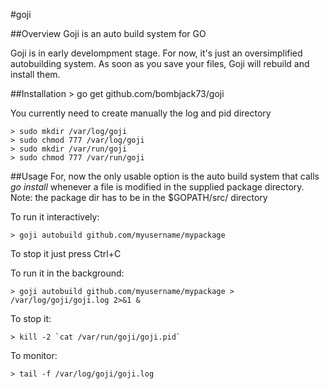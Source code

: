 #goji

##Overview
Goji is an auto build system for GO

Goji is in early develompment stage.
For now, it's just an oversimplified autobuilding system.
As soon as you save your files, Goji will rebuild and install them.

##Installation
    > go get github.com/bombjack73/goji

You currently need to create manually the log and pid directory

    > sudo mkdir /var/log/goji
    > sudo chmod 777 /var/log/goji
    > sudo mkdir /var/run/goji
    > sudo chmod 777 /var/run/goji
    
##Usage
For, now the only usable option is the auto build system that calls *go install* whenever a file is modified in the supplied package directory.
Note: the package dir has to be in the $GOPATH/src/ directory

To run it interactively:

    > goji autobuild github.com/myusername/mypackage

To stop it just press Ctrl+C

To run it in the background:

    > goji autobuild github.com/myusername/mypackage > /var/log/goji/goji.log 2>&1 &

To stop it:

    > kill -2 `cat /var/run/goji/goji.pid`
    
To monitor:

    > tail -f /var/log/goji/goji.log
    